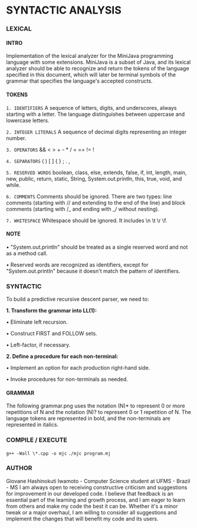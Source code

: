 # SYNTACTIC ANALYSIS

### **LEXICAL**

#### INTRO

Implementation of the lexical analyzer for the MiniJava programming language with some extensions. MiniJava is a subset of Java, and its lexical analyzer should be able to recognize and return the tokens of the language specified in this document, which will later be terminal symbols of the grammar that specifies the language's accepted constructs.

#### TOKENS

`1. IDENTIFIERS` A sequence of letters, digits, and underscores, always starting with a letter. The language distinguishes between uppercase and lowercase letters.

`2. INTEGER LITERALS` A sequence of decimal digits representing an integer number.

`3. OPERATORS` && < > + - \* / = == != !

`4. SEPARATORS` ( ) [ ] { } ; . ,

`5. RESERVED WORDS` boolean, class, else, extends, false, if, int, length,
main, new, public, return, static, String, System.out.println, this, true, void, and while.

`6. COMMENTS` Comments should be ignored. There are two types: line comments (starting with // and extending to the end of the line) and block comments (starting with /_ and ending with _/ without nesting).

`7. WHITESPACE` Whitespace should be ignored. It includes \n \t \r \f.

#### NOTE

• "System.out.println" should be treated as a single reserved word and not as a method call.

• Reserved words are recognized as identifiers, except for "System.out.println" because it doesn't match the pattern of identifiers.

### **SYNTACTIC**

To build a predictive recursive descent parser, we need to:

**1. Transform the grammar into LL(1):**

• Eliminate left recursion.

• Construct FIRST and FOLLOW sets.

• Left-factor, if necessary.

**2. Define a procedure for each non-terminal:**

• Implement an option for each production right-hand side.

• Invoke procedures for non-terminals as needed.

#### GRAMMAR

The following grammar.png uses the notation (N)\* to represent 0 or more repetitions of N and the notation (N)? to represent 0 or 1 repetition of N. The language tokens are represented in bold, and the non-terminals are represented in italics.

### COMPILE / EXECUTE

`g++ -Wall \*.cpp -o mjc`
`./mjc program.mj`

### AUTHOR

Giovane Hashinokuti Iwamoto - Computer Science student at UFMS - Brazil - MS
I am always open to receiving constructive criticism and suggestions for improvement in our developed code. I believe that feedback is an essential part of the learning and growth process, and I am eager to learn from others and make my code the best it can be. Whether it's a minor tweak or a major overhaul, I am willing to consider all suggestions and implement the changes that will benefit my code and its users.
